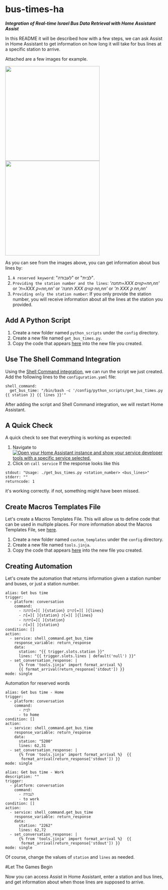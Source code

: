 # bus-times-ha
***Integration of Real-time Israel Bus Data Retrieval with Home Assistant Assist***


In this README it will be described how with a few steps, we can ask Assist in Home Assistant to get information on how long it will take for bus lines at a specific station to arrive.

Attached are a few images for example.



<kbd><img src="https://github.com/UriaKesarii/bus-times-ha/blob/main/images/markup_1000069993.jpg" width="300"></kbd>       <kbd><img src="https://github.com/UriaKesarii/bus-times-ha/blob/main/images/markup_1000069984.jpg" width="300"></kbd>



As you can see from the images above, you can get information about bus lines by:
1. `A reserved keyword`: "לעבודה" or "לבית".
2. `Providing the station number and the lines`: *'תחנה=XXX קווים=nn,nn'* or *'ת=XXX ק=nn,nn'* or *'תחנה XXX קווים nn,nn'* or *'ת XXX ק nn,nn'*
3. `Providing only the station number`: If you only provide the station number, you will receive information about all the lines at the station you provided.



## Add A Python Script

1. Create a new folder named `python_scripts` under the `config` directory.
2. Create a new file named `get_bus_times.py`.
3. Copy the code that appears [here](https://github.com/UriaKesarii/bus-times-ha/blob/main/get_bus_times.py) into the new file you created.


## Use The Shell Command Integration

Using the [Shell Command integration](https://www.home-assistant.io/integrations/shell_command/), we can run the script we just created. Add the following lines to the `configuration.yaml` file:

```
shell_command:
  get_bus_time: "/bin/bash -c '/config/python_scripts/get_bus_times.py {{ station }} {{ lines }}'"
```

After adding the script and Shell Command integration, we will restart Home Assistant.

## A Quick Check

A quick check to see that everything is working as expected:


1. Navigate to [![Open your Home Assistant instance and show your service developer tools with a specific service selected.](https://my.home-assistant.io/badges/developer_call_service.svg)](https://my.home-assistant.io/redirect/developer_call_service/?service=shell_command.get_bus_time)
2. Click on `call service` If the response looks like this
```
stdout: "Usage: ./get_bus_times.py <station_number> <bus_lines>"
stderr: ""
returncode: 1
```
 it's working correctly. if not, something might have been missed.


## Create Macros Templates File

Let's create a Macros Templates File. This will allow us to define code that can be used in multiple places. For more information about the Macros Templates File, see [here](https://www.home-assistant.io/blog/2023/04/05/release-20234/#macros-for-your-templates).

1. Create a new folder named `custom_templates` under the `config` directory.
2. Create a new file named `tools.jinja`.
3. Copy the code that appears [here](https://github.com/UriaKesarii/bus-times-ha/blob/main/format_arrival.jinja) into the new file you created.

## Creating Automation

Let's create the automation that returns information given a station number and buses, or just a station number.

```
alias: Get bus time
trigger:
  - platform: conversation
    command:
      - תחנה[=][ ]{station} קווים[=][ ]{lines}
      - ת[=][ ]{station} ק[=][ ]{lines}
      - תחנה[=][ ]{station}
      - ת[=][ ]{station}
condition: []
action:
  - service: shell_command.get_bus_time
    response_variable: return_response
    data:
      station: "{{ trigger.slots.station }}"
      lines: "{{ trigger.slots.lines | default('null') }}"
  - set_conversation_response: |
      {% from 'tools.jinja' import format_arrival %}
      {{ format_arrival(return_response['stdout']) }}
mode: single
```

Automation for reserved words

```
alias: Get bus time - Home
trigger:
  - platform: conversation
    command:
      - לבית
      - to home
condition: []
action:
  - service: shell_command.get_bus_time
    response_variable: return_response
    data:
      station: "5200"
      lines: 62,31
  - set_conversation_response: |
      {% from 'tools.jinja' import format_arrival %}  {{
       format_arrival(return_response['stdout']) }}
mode: single
```


```
alias: Get bus time - Work
description: ""
trigger:
  - platform: conversation
    command:
      - לעבודה
      - to work
condition: []
action:
  - service: shell_command.get_bus_time
    response_variable: return_response
    data:
      station: "2262"
      lines: 62,72
  - set_conversation_response: |
      {% from 'tools.jinja' import format_arrival %}  {{
       format_arrival(return_response['stdout']) }}
mode: single
```

Of course, change the values of `station` and `lines` as needed.

#Let The Games Begin

Now you can access Assist in Home Assistant, enter a station and bus lines, and get information about when those lines are supposed to arrive.





